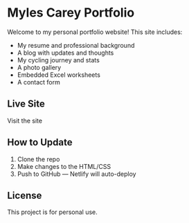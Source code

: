 # Myles Carey Portfolio

Welcome to my personal portfolio website! This site includes:

- My resume and professional background
- A blog with updates and thoughts
- My cycling journey and stats
- A photo gallery
- Embedded Excel worksheets
- A contact form

## Live Site
Visit the site

## How to Update
1. Clone the repo
2. Make changes to the HTML/CSS
3. Push to GitHub — Netlify will auto-deploy

## License
This project is for personal use.

